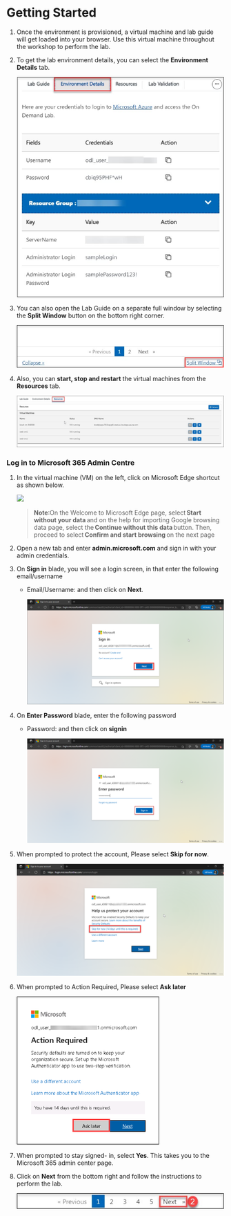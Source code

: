 # Getting Started

1. Once the environment is provisioned, a virtual machine and lab guide will get loaded into your browser. Use this virtual machine throughout the workshop to perform the lab.

1. To get the lab environment details, you can select the **Environment Details** tab.

    ![](../Images/image-100.png)

1. You can also open the Lab Guide on a separate full window by selecting the **Split Window** button on the bottom right corner.

    ![](../Images/image-200.jpg)    

1. Also, you can **start, stop and restart** the virtual machines from the **Resources** tab.

    ![](../Images/image002.jpg)
    
### Log in to Microsoft 365 Admin Centre

1. In the virtual machine (VM) on the left, click on Microsoft Edge shortcut as shown below.

    ![](../Images/edgeshortcut.jpg)

    >**Note**:On the Welcome to Microsoft Edge page, select **Start without your data** and on the help for importing Google browsing data page, select the **Continue without this data** button. Then, proceed to select **Confirm and start browsing** on the next page

1. Open a new tab and enter **admin.microsoft.com** and sign in with your admin credentials.

1. On **Sign in** blade, you will see a login screen, in that enter the following email/username 
 
    * Email/Username: **<inject key="AzureAdUserEmail"></inject>** and then click on **Next**.

      ![](../Images/module4/lab12/main-2.png)
        
1. On **Enter Password** blade, enter the following password   

    * Password: **<inject key="AzureAdUserPassword"></inject>** and then click on **signin**

      ![](../Images/module4/lab12/main-3.png)
        
1. When prompted to protect the account, Please select **Skip for now**.

      ![](../Images/module4/lab12/main-4.png)
        
1. When prompted to Action Required, Please select **Ask later**

      ![](../Images/lab14-1-3.png)          
     
1. When prompted to stay signed- in, select **Yes**. This takes you to the Microsoft 365 admin center page.
        
1. Click on **Next** from the bottom right and follow the instructions to perform the lab.

    ![](../Images/image-901.jpg)        
